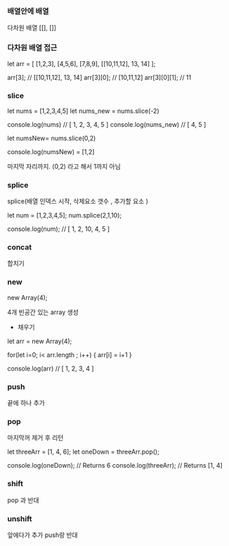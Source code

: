 ###  배열안에 배열 

다차원 배열 [[], []]

### 다차원 배열 접근 

let arr = [
  [1,2,3],
  [4,5,6],
  [7,8,9],
  [[10,11,12], 13, 14]
];

arr[3]; //  [[10,11,12], 13, 14]
arr[3][0]; //  [10,11,12]
arr[3][0][1]; // 11


### slice

let nums = [1,2,3,4,5]
let nums_new = nums.slice(-2)

console.log(nums) // [ 1, 2, 3, 4, 5 ]
console.log(nums_new) // [ 4, 5 ]

let numsNew= nums.slice(0,2)

console.log(numsNew) = [1,2]

마지막 자리까지.  (0,2) 라고 해서 1까지 아님 


### splice 

splice(배열 인덱스 시작, 삭제요소 갯수 , 추가할 요소 )

let num = [1,2,3,4,5];
num.splice(2,1,10);

console.log(num); // [ 1, 2, 10, 4, 5 ]



### concat 

합치기


### new 

new Array(4);

4개 빈공간 있는 array 생성 

- 채우기

let arr = new Array(4);

for(let i=0; i< arr.length ; i++) {
  arr[i] = i+1
}

console.log(arr) // [ 1, 2, 3, 4 ]


### push 
 
끝에 하나 추가 

### pop

마지막꺼 제거 후 리턴 

let threeArr = [1, 4, 6];
let oneDown = threeArr.pop();

console.log(oneDown); // Returns 6
console.log(threeArr); // Returns [1, 4]

###  shift 

pop 과 반대 

### unshift

앞에다가 추가  push랑 반대 
